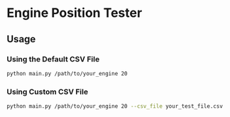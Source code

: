 # Engine Position Tester

## Usage

### Using the Default CSV File

```sh
python main.py /path/to/your_engine 20
```

### Using Custom CSV File
```sh
python main.py /path/to/your_engine 20 --csv_file your_test_file.csv
```
